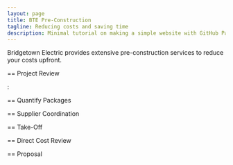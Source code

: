 ```yaml
---
layout: page
title: BTE Pre-Construction
tagline: Reducing costs and saving time
description: Minimal tutorial on making a simple website with GitHub Pages
---
```


Bridgetown Electric provides extensive pre-construction services to reduce your costs upfront.

== Project Review

:

== Quantify Packages

== Supplier Coordination

== Take-Off

== Direct Cost Review

== Proposal



